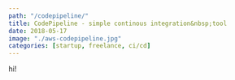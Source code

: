 ```yaml
---
path: "/codepipeline/"
title: CodePipeline - simple continous integration&nbsp;tool
date: 2018-05-17
image: "./aws-codepipeline.jpg"
categories: [startup, freelance, ci/cd]
---
```


hi!
